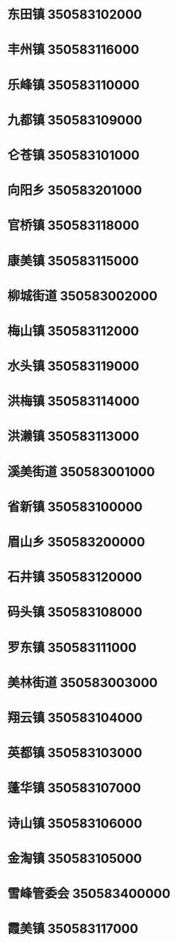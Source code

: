 # 东田镇 350583102000
# 丰州镇 350583116000
# 乐峰镇 350583110000
# 九都镇 350583109000
# 仑苍镇 350583101000
# 向阳乡 350583201000
# 官桥镇 350583118000
# 康美镇 350583115000
# 柳城街道 350583002000
# 梅山镇 350583112000
# 水头镇 350583119000
# 洪梅镇 350583114000
# 洪濑镇 350583113000
# 溪美街道 350583001000
# 省新镇 350583100000
# 眉山乡 350583200000
# 石井镇 350583120000
# 码头镇 350583108000
# 罗东镇 350583111000
# 美林街道 350583003000
# 翔云镇 350583104000
# 英都镇 350583103000
# 蓬华镇 350583107000
# 诗山镇 350583106000
# 金淘镇 350583105000
# 雪峰管委会 350583400000
# 霞美镇 350583117000
